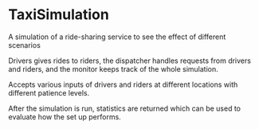 # TaxiSimulation

A simulation of a ride-sharing service to see the effect of different scenarios

Drivers gives rides to riders, the dispatcher handles requests from drivers and riders, 
and the monitor keeps track of the whole simulation. 

Accepts various inputs of drivers and riders at different locations with different patience levels. 

After the simulation is run, statistics are returned which can be used to evaluate how the set up performs. 
